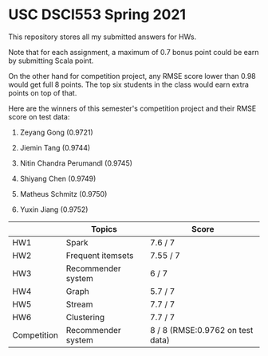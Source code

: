# USC DSCI553 Spring 2021

This repository stores all my submitted answers for HWs.

Note that for each assignment, a maximum of 0.7 bonus point could be earn by submitting Scala point.

On the other hand for competition project, any RMSE score lower than 0.98 would get full 8 points. The top six students in the class would earn extra points on top of that.

Here are the winners of this semester's competition project and their RMSE score on test data:

1. Zeyang Gong (0.9721)

2. Jiemin Tang (0.9744)

3. Nitin Chandra Perumandl (0.9745)

4. Shiyang Chen (0.9749)

5. Matheus Schmitz (0.9750)

6. Yuxin Jiang (0.9752)


| | Topics | Score |
| ------------- | ------------- | ------------- |
| HW1  | Spark  | 7.6 / 7 |
| HW2  | Frequent itemsets | 7.55 / 7 |
| HW3 | Recommender system  | 6 / 7 |
| HW4  | Graph | 5.7 / 7 |
| HW5  | Stream  | 7.7 / 7 |
| HW6  | Clustering | 7.7 / 7 |
| Competition | Recommender system | 8 / 8 (RMSE:0.9762 on test data)|
